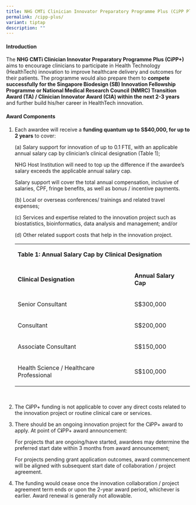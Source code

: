 ```yaml
---
title: NHG CMTi Clinician Innovator Preparatory Programme Plus (CiPP Plus)
permalink: /cipp-plus/
variant: tiptap
description: ""
---
```

<h4><strong>Introduction</strong></h4>
<p>The <strong>NHG CMTi Clinician Innovator Preparatory Programme Plus (CiPP+)</strong> aims
to encourage clinicians to participate in Health Technology (HealthTech)
innovation to improve healthcare delivery and outcomes for their patients.
The programme would also prepare them to <strong>compete successfully for the Singapore Biodesign (SB) Innovation Fellowship Programme or National Medical Research Council (NMRC) Transition Award (TA) / Clinician Innovator Award (CIA) within the next 2-3 years</strong> and
further build his/her career in HealthTech innovation.</p>
<p></p>
<h4><strong>Award Components</strong></h4>
<ol data-tight="true" class="tight">
<li>
<p>Each awardee will receive a <strong>funding quantum up to S$40,000, for up to 2 years</strong> to
cover:
<br>
</p>
<p>(a) Salary support for innovation of up to 0.1 FTE, with an applicable
annual salary cap by clinician’s clinical designation (Table 1);
<br>
</p>
<p>NHG Host Institution will need to top up the difference if the awardee’s
salary exceeds the applicable annual salary cap.</p>
<p></p>
<p>Salary support will cover the total annual compensation, inclusive of
salaries, CPF, fringe benefits, as well as bonus / incentive payments.</p>
<p></p>
<p>(b) Local or overseas conferences/ trainings and related travel expenses;</p>
<p></p>
<p>(c) Services and expertise related to the innovation project such as biostatistics,
bioinformatics, data analysis and management; and/or</p>
<p></p>
<p>(d) Other related support costs that help in the innovation project.
<br>
</p>
<table style="minWidth: 50px">
<colgroup>
<col>
<col>
</colgroup>
<tbody>
<tr>
<td rowspan="1" colspan="2">
<p><strong>Table 1: Annual Salary Cap by Clinical Designation</strong>
</p>
</td>
</tr>
<tr>
<td rowspan="1" colspan="1">
<p><strong>Clinical Designation</strong>
</p>
</td>
<td rowspan="1" colspan="1">
<p><strong>Annual Salary Cap</strong>
</p>
</td>
</tr>
<tr>
<td rowspan="1" colspan="1">
<p>Senior Consultant</p>
</td>
<td rowspan="1" colspan="1">
<p>S$300,000</p>
</td>
</tr>
<tr>
<td rowspan="1" colspan="1">
<p>Consultant</p>
</td>
<td rowspan="1" colspan="1">
<p>S$200,000</p>
</td>
</tr>
<tr>
<td rowspan="1" colspan="1">
<p>Associate Consultant</p>
</td>
<td rowspan="1" colspan="1">
<p>S$150,000</p>
</td>
</tr>
<tr>
<td rowspan="1" colspan="1">
<p>Health Science / Healthcare Professional</p>
</td>
<td rowspan="1" colspan="1">
<p>S$100,000</p>
</td>
</tr>
</tbody>
</table>
<p>
<br>
</p>
</li>
<li>
<p>The C<strong>i</strong>PP+ funding is not applicable to cover any direct
costs related to the innovation project or routine clinical care or services.</p>
</li>
<li>
<p>There should be an ongoing innovation project for the C<strong>i</strong>PP+
award to apply. At point of C<strong>i</strong>PP+ award announcement:</p>
<p>For projects that are ongoing/have started, awardees may determine the
preferred start date within 3 months from award announcement;</p>
<p></p>
<p>For projects pending grant application outcomes, award commencement will
be aligned with subsequent start date of collaboration / project agreement.</p>
<p></p>
</li>
<li>
<p>The funding would cease once the innovation collaboration / project agreement
term ends or upon the 2-year award period, whichever is earlier. Award
renewal is generally not allowable.</p>
</li>
</ol>
<p></p>
<p></p>
<p></p>
<p></p>
<p></p>
<p></p>
<p></p>
<p></p>
<p></p>
<p></p>
<p></p>
<p></p>
<p></p>
<p></p>
<p></p>
<p></p>